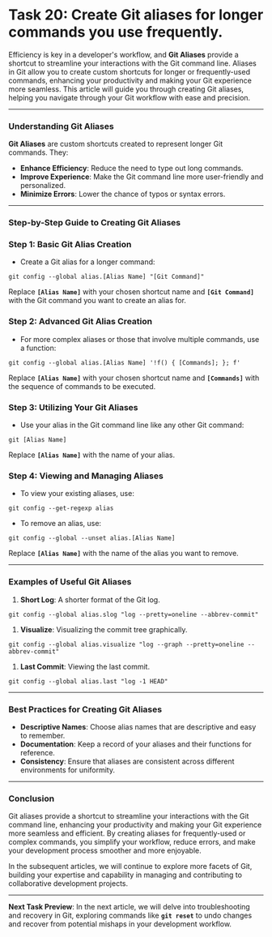 # Task 20: Create Git aliases for longer commands you use frequently.

Efficiency is key in a developer's workflow, and **Git Aliases** provide a shortcut to streamline your interactions with the Git command line. Aliases in Git allow you to create custom shortcuts for longer or frequently-used commands, enhancing your productivity and making your Git experience more seamless. This article will guide you through creating Git aliases, helping you navigate through your Git workflow with ease and precision.

---

### Understanding Git Aliases

**Git Aliases** are custom shortcuts created to represent longer Git commands. They:

- **Enhance Efficiency**: Reduce the need to type out long commands.
- **Improve Experience**: Make the Git command line more user-friendly and personalized.
- **Minimize Errors**: Lower the chance of typos or syntax errors.

---

### Step-by-Step Guide to Creating Git Aliases

### **Step 1: Basic Git Alias Creation**

- Create a Git alias for a longer command:

```
git config --global alias.[Alias Name] "[Git Command]"
```

Replace **`[Alias Name]`** with your chosen shortcut name and **`[Git Command]`** with the Git command you want to create an alias for.

### **Step 2: Advanced Git Alias Creation**

- For more complex aliases or those that involve multiple commands, use a function:

```
git config --global alias.[Alias Name] '!f() { [Commands]; }; f'
```

Replace **`[Alias Name]`** with your chosen shortcut name and **`[Commands]`** with the sequence of commands to be executed.

### **Step 3: Utilizing Your Git Aliases**

- Use your alias in the Git command line like any other Git command:

```
git [Alias Name]
```

Replace **`[Alias Name]`** with the name of your alias.

### **Step 4: Viewing and Managing Aliases**

- To view your existing aliases, use:

```
git config --get-regexp alias
```

- To remove an alias, use:

```
git config --global --unset alias.[Alias Name]
```

Replace **`[Alias Name]`** with the name of the alias you want to remove.

---

### Examples of Useful Git Aliases

1. **Short Log**: A shorter format of the Git log.

```
git config --global alias.slog "log --pretty=oneline --abbrev-commit"
```

1. **Visualize**: Visualizing the commit tree graphically.

```
git config --global alias.visualize "log --graph --pretty=oneline --abbrev-commit"
```

1. **Last Commit**: Viewing the last commit.

```
git config --global alias.last "log -1 HEAD"
```

---

### Best Practices for Creating Git Aliases

- **Descriptive Names**: Choose alias names that are descriptive and easy to remember.
- **Documentation**: Keep a record of your aliases and their functions for reference.
- **Consistency**: Ensure that aliases are consistent across different environments for uniformity.

---

### Conclusion

Git aliases provide a shortcut to streamline your interactions with the Git command line, enhancing your productivity and making your Git experience more seamless and efficient. By creating aliases for frequently-used or complex commands, you simplify your workflow, reduce errors, and make your development process smoother and more enjoyable.

In the subsequent articles, we will continue to explore more facets of Git, building your expertise and capability in managing and contributing to collaborative development projects.

---

**Next Task Preview**: In the next article, we will delve into troubleshooting and recovery in Git, exploring commands like **`git reset`** to undo changes and recover from potential mishaps in your development workflow.